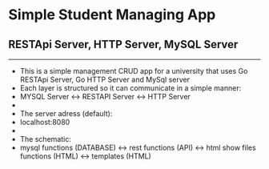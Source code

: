 # Simple Student Managing App 
## RESTApi Server, HTTP Server, MySQL Server
---
* This is a simple management CRUD app for a university that uses Go RESTApi Server, Go HTTP Server and MySql server
* Each layer is structured so it can communicate in a simple manner:
* MYSQL Server <-> RESTAPI Server <-> HTTP Server
*
* The server adress (default):
* localhost:8080
* 
* The schematic:
* mysql functions (DATABASE) <-> rest functions (API) <-> html show files functions (HTML) <-> templates (HTML)